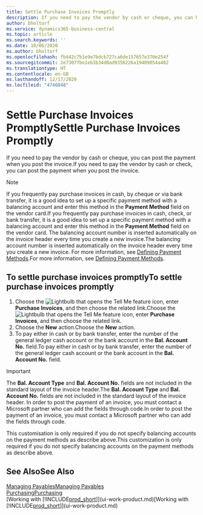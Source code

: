 ```yaml
---
title: Settle Purchase Invoices Promptly
description: If you need to pay the vendor by cash or cheque, you can have the necessary posting done when you post the invoice.
author: bholtorf
ms.service: dynamics365-business-central
ms.topic: article
ms.search.keywords: ''
ms.date: 10/06/2020
ms.author: bholtorf
ms.openlocfilehash: fb442c7b1e9e7bdcb727ca6de157657e370e254f
ms.sourcegitcommit: 2e7307fbe1eb3b34d0ad9356226a19409054a402
ms.translationtype: HT
ms.contentlocale: en-GB
ms.lasthandoff: 12/17/2020
ms.locfileid: "4746848"
---
```

# <a name="settle-purchase-invoices-promptly"></a><span data-ttu-id="5da5e-103">Settle Purchase Invoices Promptly</span><span class="sxs-lookup"><span data-stu-id="5da5e-103">Settle Purchase Invoices Promptly</span></span>

<span data-ttu-id="5da5e-104">If you need to pay the vendor by cash or cheque, you can post the payment when you post the invoice.</span><span class="sxs-lookup"><span data-stu-id="5da5e-104">If you need to pay the vendor by cash or check, you can post the payment when you post the invoice.</span></span>  

> [!NOTE]  
> <span data-ttu-id="5da5e-105">If you frequently pay purchase invoices in cash, by cheque or via bank transfer, it is a good idea to set up a specific payment method with a balancing account and enter this method in the **Payment Method** field on the vendor card.</span><span class="sxs-lookup"><span data-stu-id="5da5e-105">If you frequently pay purchase invoices in cash, check, or bank transfer, it is a good idea to set up a specific payment method with a balancing account and enter this method in the **Payment Method** field on the vendor card.</span></span> <span data-ttu-id="5da5e-106">The balancing account number is inserted automatically on the invoice header every time you create a new invoice.</span><span class="sxs-lookup"><span data-stu-id="5da5e-106">The balancing account number is inserted automatically on the invoice header every time you create a new invoice.</span></span> <span data-ttu-id="5da5e-107">For more information, see [Defining Payment Methods](finance-payment-methods.md).</span><span class="sxs-lookup"><span data-stu-id="5da5e-107">For more information, see [Defining Payment Methods](finance-payment-methods.md).</span></span>  

## <a name="to-settle-purchase-invoices-promptly"></a><span data-ttu-id="5da5e-108">To settle purchase invoices promptly</span><span class="sxs-lookup"><span data-stu-id="5da5e-108">To settle purchase invoices promptly</span></span>

1. <span data-ttu-id="5da5e-109">Choose the ![Lightbulb that opens the Tell Me feature](media/ui-search/search_small.png "Tell me what you want to do") icon, enter **Purchase Invoices**, and then choose the related link.</span><span class="sxs-lookup"><span data-stu-id="5da5e-109">Choose the ![Lightbulb that opens the Tell Me feature](media/ui-search/search_small.png "Tell me what you want to do") icon, enter **Purchase Invoices**, and then choose the related link.</span></span>  
2. <span data-ttu-id="5da5e-110">Choose the **New** action.</span><span class="sxs-lookup"><span data-stu-id="5da5e-110">Choose the **New** action.</span></span>  
3. <span data-ttu-id="5da5e-111">To pay either in cash or by bank transfer, enter the number of the general ledger cash account or the bank account in the **Bal. Account No.** field.</span><span class="sxs-lookup"><span data-stu-id="5da5e-111">To pay either in cash or by bank transfer, enter the number of the general ledger cash account or the bank account in the **Bal. Account No.** field.</span></span>  

> [!IMPORTANT]  
> <span data-ttu-id="5da5e-112">The **Bal. Account Type** and **Bal. Account No.** fields are not included in the standard layout of the invoice header.</span><span class="sxs-lookup"><span data-stu-id="5da5e-112">The **Bal. Account Type** and **Bal. Account No.** fields are not included in the standard layout of the invoice header.</span></span> <span data-ttu-id="5da5e-113">In order to post the payment of an invoice, you must contact a Microsoft partner who can add the fields through code.</span><span class="sxs-lookup"><span data-stu-id="5da5e-113">In order to post the payment of an invoice, you must contact a Microsoft partner who can add the fields through code.</span></span>  
>
> <span data-ttu-id="5da5e-114">This customisation is only required if you do not specify balancing accounts on the payment methods as describe above.</span><span class="sxs-lookup"><span data-stu-id="5da5e-114">This customization is only required if you do not specify balancing accounts on the payment methods as describe above.</span></span>

## <a name="see-also"></a><span data-ttu-id="5da5e-115">See Also</span><span class="sxs-lookup"><span data-stu-id="5da5e-115">See Also</span></span>

[<span data-ttu-id="5da5e-116">Managing Payables</span><span class="sxs-lookup"><span data-stu-id="5da5e-116">Managing Payables</span></span>](payables-manage-payables.md)  
[<span data-ttu-id="5da5e-117">Purchasing</span><span class="sxs-lookup"><span data-stu-id="5da5e-117">Purchasing</span></span>](purchasing-manage-purchasing.md)  
<span data-ttu-id="5da5e-118">[Working with [!INCLUDE[prod_short](includes/prod_short.md)]](ui-work-product.md)</span><span class="sxs-lookup"><span data-stu-id="5da5e-118">[Working with [!INCLUDE[prod_short](includes/prod_short.md)]](ui-work-product.md)</span></span>  
